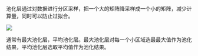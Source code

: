 池化层通过对数据进行分区采样，把一个大的矩阵降采样成一个小的矩阵，减少计算量，同时可以防止过拟合。

![](deeplayer-pooling1.png)

通常有最大池化层，平均池化层。最大池化层对每一个小区域选最最大值作为池化结果，平均池化层选取平均值作为池化结果。
